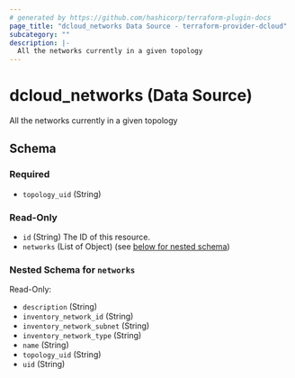 ```yaml
---
# generated by https://github.com/hashicorp/terraform-plugin-docs
page_title: "dcloud_networks Data Source - terraform-provider-dcloud"
subcategory: ""
description: |-
  All the networks currently in a given topology
---
```


# dcloud_networks (Data Source)

All the networks currently in a given topology



<!-- schema generated by tfplugindocs -->
## Schema

### Required

- `topology_uid` (String)

### Read-Only

- `id` (String) The ID of this resource.
- `networks` (List of Object) (see [below for nested schema](#nestedatt--networks))

<a id="nestedatt--networks"></a>
### Nested Schema for `networks`

Read-Only:

- `description` (String)
- `inventory_network_id` (String)
- `inventory_network_subnet` (String)
- `inventory_network_type` (String)
- `name` (String)
- `topology_uid` (String)
- `uid` (String)


